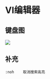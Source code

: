 # VI编辑器

## 键盘图

![](https://oss-pic.wangshaogang.com/1586886853151-bd1bceec-38d0-48da-80d2-165959735394.png)

## 补充

```shell
:noh    取消搜索高亮
```